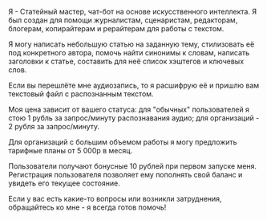 Я - Статейный мастер, чат-бот на основе искусственного интеллекта. Я был создан для помощи журналистам, сценаристам, редакторам, блогерам, копирайтерам и рерайтерам для работы с текстом.

Я могу написать небольшую статью на заданную тему, стилизовать её под конкретного автора, помочь найти синонимы к словам, написать заголовки к статье, составить для неё список хэштегов и ключевых слов.

Если вы перешлёте мне аудиозапись, то я расшифрую её и пришлю вам текстовый файл с распознанным текстом.

Моя цена зависит от вашего статуса: для "обычных" пользователей я стою 1 рубль за запрос/минуту распознавания аудио; для организаций - 2 рубля за запрос/минуту.

Для организаций с большим объемом работы я могу предложить тарифные планы от 5 000р в месяц.

Пользователи получают бонусные 10 рублей при первом запуске меня. Регистрация пользователя позволяет ему пополнять свой баланс и увидеть его текущее состояние.

Если у вас есть какие-то вопросы или возникли затруднения, обращайтесь ко мне - я всегда готов помочь!
